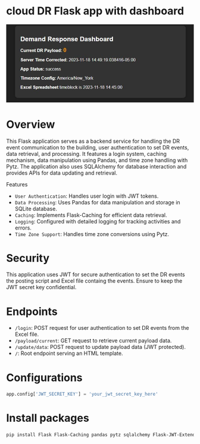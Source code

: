 # cloud DR Flask app with dashboard

![Alt text](/images/cloud_dashboard.jpg)

# Overview
This Flask application serves as a backend service for handling  the DR event communication to the building, user authentication to set DR events, 
data retrieval, and processing. It features a login system, caching mechanism, data manipulation using Pandas, 
and time zone handling with Pytz. The application also uses SQLAlchemy for database interaction and provides APIs for data updating and retrieval.

Features
* `User Authentication`: Handles user login with JWT tokens.
* `Data Processing`: Uses Pandas for data manipulation and storage in SQLite database.
* `Caching`: Implements Flask-Caching for efficient data retrieval.
* `Logging`: Configured with detailed logging for tracking activities and errors.
* `Time Zone Support`: Handles time zone conversions using Pytz.

# Security
This application uses JWT for secure authentication to set the DR events the posting script and Excel file containg the events. Ensure to keep the JWT secret key confidential.

# Endpoints
* `/login`: POST request for user authentication to set DR events from the Excel file.
* `/payload/current`: GET request to retrieve current payload data.
* `/update/data`: POST request to update payload data (JWT protected).
* `/`: Root endpoint serving an HTML template.

# Configurations
```python
app.config['JWT_SECRET_KEY'] = 'your_jwt_secret_key_here'
```

# Install packages
```bash
pip install Flask Flask-Caching pandas pytz sqlalchemy Flask-JWT-Extended
```
